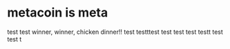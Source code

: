 # metacoin is meta

test
test
winner, winner, chicken dinner!!
test
testttest
test
test
test
testt
test
test
t
